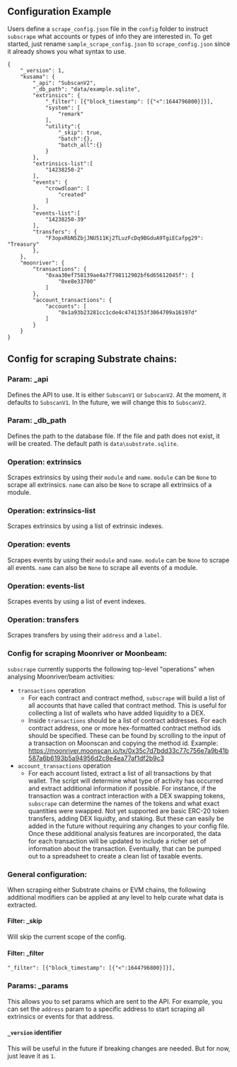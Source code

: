 ## Configuration Example

Users define a `scrape_config.json` file in the `config` folder to instruct `subscrape` what accounts or types of info they are interested in. To get started, just rename `sample_scrape_config.json` to `scrape_config.json` since it already shows you what syntax to use.

```
{
    "_version": 1,
    "kusama": {
        "_api": "SubscanV2",
        "_db_path": "data/example.sqlite",
        "extrinsics": {
            "_filter": [{"block_timestamp": [{"<":1644796800}]}],
            "system": [
                "remark"
            ],
            "utility":{
                "_skip": true,
                "batch":{},
                "batch_all":{}
            }
        },
        "extrinsics-list":[
            "14238250-2"
        ],
        "events": {
            "crowdloan": [
                "created"
            ]
        },
        "events-list":[
            "14238250-39"
        ],
        "transfers": {
            "F3opxRbN5ZbjJNU511Kj2TLuzFcDq9BGduA9TgiECafpg29": "Treasury"
        },
    },
    "moonriver": {
        "transactions": {
            "0xaa30ef758139ae4a7f798112902bf6d65612045f": [
                "0xe8e33700"
            ]
        },
        "account_transactions": {
            "accounts": [
                "0x1a93b23281cc1cde4c4741353f3064709a16197d"
            ]
        }
    }
}
```

## Config for scraping Substrate chains:

### Param: _api
Defines the API to use. It is either `SubscanV1` or `SubscanV2`. At the moment, it defaults to `SubscanV1`.
In the future, we will change this to `SubscanV2`.

### Param: _db_path
Defines the path to the database file. If the file and path does not exist, it will be created. The default path is `data\substrate.sqlite`.

### Operation: extrinsics
Scrapes extrinsics by using their `module` and `name`. `module` can be `None` to scrape all extrinsics. `name` can also be `None` to scrape all extrinsics of a module.

### Operation: extrinsics-list
Scrapes extrinsics by using a list of extrinsic indexes.

### Operation: events
Scrapes events by using their `module` and `name`. `module` can be `None` to scrape all events. `name` can also be `None` to scrape all events of a module.

### Operation: events-list
Scrapes events by using a list of event indexes.

### Operation: transfers
Scrapes transfers by using their `address` and a `label`.

### Config for scraping Moonriver or Moonbeam:

`subscrape` currently supports the following top-level "operations" when analysing Moonriver/beam activities:
* `transactions` operation
  * For each contract and contract method, `subscrape` will build a list of all accounts that have called that contract method. This is useful for collecting a list of wallets who have added liquidity to a DEX.
  * Inside `transactions` should be a list of contract addresses. For each contract address, one or more hex-formatted contract method ids should be specified. These can be found by scrolling to the input of a transaction on Moonscan and copying the method id. Example: https://moonriver.moonscan.io/tx/0x35c7d7bdd33c77c756e7a9b41b587a6b6193b5a94956d2c8e4ea77af1df2b9c3
* `account_transactions` operation
  * For each account listed, extract a list of all transactions by that wallet. The script will determine what type of activity has occurred and extract additional information if possible. For instance, if the transaction was a contract interaction with a DEX swapping tokens, `subscrape` can determine the names of the tokens and what exact quantities were swapped. Not yet supported are basic ERC-20 token transfers, adding DEX liquidty, and staking. But these can easily be added in the future without requiring any changes to your config file. Once these additional analysis features are incorporated, the data for each transaction will be updated to include a richer set of information about the transaction. Eventually, that can be pumped out to a spreadsheet to create a clean list of taxable events.

### General configuration:

When scraping either Substrate chains or EVM chains, the following additional modifiers can be applied at any level to help curate what data is extracted.

#### Filter: _skip
Will skip the current scope of the config.

#### Filter: _filter
`"_filter": [{"block_timestamp": [{"<":1644796800}]}],`

### Params: _params
This allows you to set params which are sent to the API. For example, you can set the `address` param to a specific address to start scraping all extrinsics or events for that address.

#### `_version` identifier
This will be useful in the future if breaking changes are needed. But for now, just leave it as `1`.









